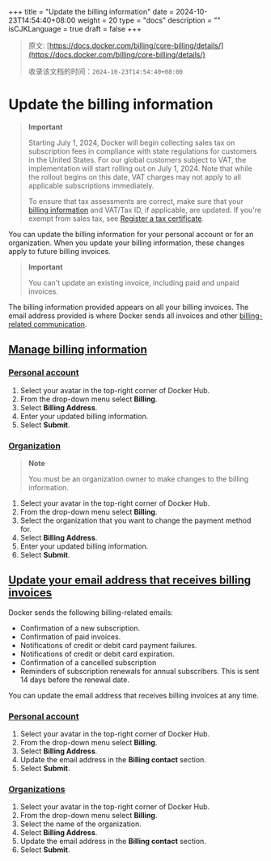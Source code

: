 +++
title = "Update the billing information"
date = 2024-10-23T14:54:40+08:00
weight = 20
type = "docs"
description = ""
isCJKLanguage = true
draft = false
+++

> 原文: [https://docs.docker.com/billing/core-billing/details/](https://docs.docker.com/billing/core-billing/details/)
>
> 收录该文档的时间：`2024-10-23T14:54:40+08:00`

# Update the billing information

> **Important**
>
> 
>
> Starting July 1, 2024, Docker will begin collecting sales tax on subscription fees in compliance with state regulations for customers in the United States. For our global customers subject to VAT, the implementation will start rolling out on July 1, 2024. Note that while the rollout begins on this date, VAT charges may not apply to all applicable subscriptions immediately.
>
> To ensure that tax assessments are correct, make sure that your [billing information](https://docs.docker.com/billing/core-billing/details/) and VAT/Tax ID, if applicable, are updated. If you're exempt from sales tax, see [Register a tax certificate](https://docs.docker.com/billing/tax-certificate/).

You can update the billing information for your personal account or for an organization. When you update your billing information, these changes apply to future billing invoices.

> **Important**
>
> 
>
> You can't update an existing invoice, including paid and unpaid invoices.

The billing information provided appears on all your billing invoices. The email address provided is where Docker sends all invoices and other [billing-related communication](https://docs.docker.com/billing/core-billing/details/#update-your-email-address-that-receives-billing-invoices).

## [Manage billing information](https://docs.docker.com/billing/core-billing/details/#manage-billing-information)

### [Personal account](https://docs.docker.com/billing/core-billing/details/#personal-account)

1. Select your avatar in the top-right corner of Docker Hub.
2. From the drop-down menu select **Billing**.
3. Select **Billing Address**.
4. Enter your updated billing information.
5. Select **Submit**.

### [Organization](https://docs.docker.com/billing/core-billing/details/#organization)

> **Note**
>
> 
>
> You must be an organization owner to make changes to the billing information.

1. Select your avatar in the top-right corner of Docker Hub.
2. From the drop-down menu select **Billing**.
3. Select the organization that you want to change the payment method for.
4. Select **Billing Address**.
5. Enter your updated billing information.
6. Select **Submit**.

## [Update your email address that receives billing invoices](https://docs.docker.com/billing/core-billing/details/#update-your-email-address-that-receives-billing-invoices)

Docker sends the following billing-related emails:

- Confirmation of a new subscription.
- Confirmation of paid invoices.
- Notifications of credit or debit card payment failures.
- Notifications of credit or debit card expiration.
- Confirmation of a cancelled subscription
- Reminders of subscription renewals for annual subscribers. This is sent 14 days before the renewal date.

You can update the email address that receives billing invoices at any time.

### [Personal account](https://docs.docker.com/billing/core-billing/details/#personal-account-1)

1. Select your avatar in the top-right corner of Docker Hub.
2. From the drop-down menu select **Billing**.
3. Select **Billing Address**.
4. Update the email address in the **Billing contact** section.
5. Select **Submit**.

### [Organizations](https://docs.docker.com/billing/core-billing/details/#organizations)

1. Select your avatar in the top-right corner of Docker Hub.
2. From the drop-down menu select **Billing**.
3. Select the name of the organization.
4. Select **Billing Address**.
5. Update the email address in the **Billing contact** section.
6. Select **Submit**.
